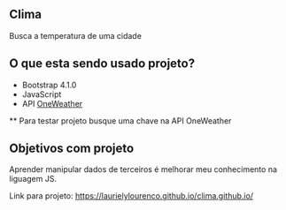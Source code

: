 ## Clima
 Busca a temperatura de uma cidade 

## O que esta sendo usado projeto?
* Bootstrap 4.1.0
* JavaScript
* API [OneWeather](https://openweathermap.org/api)


** Para testar projeto busque uma chave na API OneWeather
## Objetivos com projeto

 Aprender manipular dados de terceiros é melhorar meu conhecimento na liguagem JS.
 
 Link para projeto: https://laurielylourenco.github.io/clima.github.io/
 
